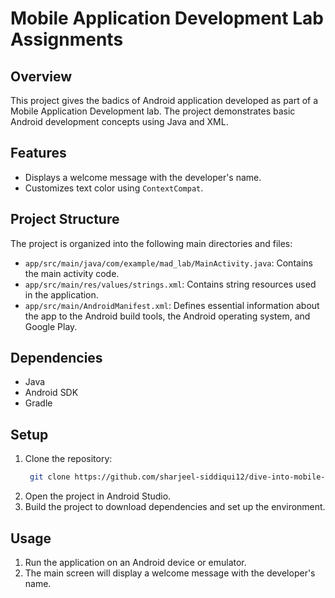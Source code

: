 # Mobile Application Development Lab Assignments

## Overview
This project gives the badics of Android application developed as part of a Mobile Application Development lab. The project demonstrates basic Android development concepts using Java and XML.

## Features
- Displays a welcome message with the developer's name.
- Customizes text color using `ContextCompat`.

## Project Structure
The project is organized into the following main directories and files:

- `app/src/main/java/com/example/mad_lab/MainActivity.java`: Contains the main activity code.
- `app/src/main/res/values/strings.xml`: Contains string resources used in the application.
- `app/src/main/AndroidManifest.xml`: Defines essential information about the app to the Android build tools, the Android operating system, and Google Play.

## Dependencies
- Java
- Android SDK
- Gradle

## Setup
1. Clone the repository:
    ```sh
     git clone https://github.com/sharjeel-siddiqui12/dive-into-mobile-application-development.git
    ```
2. Open the project in Android Studio.
3. Build the project to download dependencies and set up the environment.

## Usage
1. Run the application on an Android device or emulator.
2. The main screen will display a welcome message with the developer's name.
